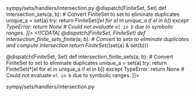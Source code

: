 <change>
<file change-number-for-this-file="1">sympy/sets/handlers/intersection.py</file>
<original line-count="9" no-ellipsis="true"><![CDATA[
@dispatch(FiniteSet, FiniteSet)
def intersection_sets(a, b):
    # Convert to sets to eliminate duplicates and compute intersection
    return FiniteSet(*(set(a) & set(b)))

@dispatch(FiniteSet, Set)
def intersection_sets(a, b):
    # Convert FiniteSet to set to eliminate duplicates
    unique_a = set(a)
    try:
        return FiniteSet(*[el for el in unique_a if el in b])
    except TypeError:
        return None  # Could not evaluate `el in b` due to symbolic ranges.
]]></original>
<modified no-ellipsis="true"><![CDATA[
@dispatch(FiniteSet, FiniteSet)
def intersection_finite_sets_finite(a, b):
    # Convert to sets to eliminate duplicates and compute intersection
    return FiniteSet(*(set(a) & set(b)))

@dispatch(FiniteSet, Set)
def intersection_finite_sets(a, b):
    # Convert FiniteSet to set to eliminate duplicates
    unique_a = set(a)
    try:
        return FiniteSet(*[el for el in unique_a if el in b])
    except TypeError:
        return None  # Could not evaluate `el in b` due to symbolic ranges.
]]></modified>
</change>

<change>
<file change-number-for-this-file="2">sympy/sets/handlers/intersection.py</file>
<original line-count="4" no-ellipsis="true"><![CDATA[
@dispatch(Set, Set)
def intersection_sets(a, b):
    return None
]]></original>
<modified no-ellipsis="true"><![CDATA[
@dispatch(Set, Set)
def intersection_generic_sets(a, b):
    return None
]]></modified>
</change>